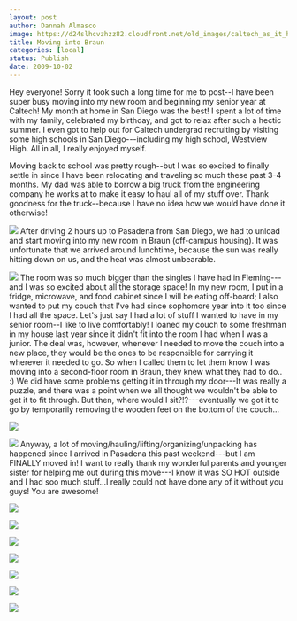 ```yaml
---
layout: post
author: Dannah Almasco
image: https://d24slhcvzhzz82.cloudfront.net/old_images/caltech_as_it_happens/6a0105349b8251970b0120a6086d55970c.jpg
title: Moving into Braun
categories: [local]
status: Publish
date: 2009-10-02
---
```


Hey everyone!
Sorry it took such a long time for me to post--I have been super busy moving into my new room and beginning my senior year at Caltech!
My month at home in San Diego was the best! I spent a lot of time with my family, celebrated my birthday, and got to relax after such a hectic summer. I even got to help out for Caltech undergrad recruiting by visiting some high schools in San Diego---including my high school, Westview High. All in all, I really enjoyed myself.

Moving back to school was pretty rough--but I was so excited to finally settle in since I have been relocating and traveling so much these past 3-4 months. My dad was able to borrow a big truck from the engineering company he works at to make it easy to haul all of my stuff over. Thank goodness for the truck--because I have no idea how we would have done it otherwise!


![](https://d24slhcvzhzz82.cloudfront.net/old_images/caltech_as_it_happens/6a0105349b8251970b0120a6086d80970c.jpg)
 After driving 2 hours up to Pasadena from San Diego, we had to unload and start moving into my new room in Braun (off-campus housing). It was unfortunate that we arrived around lunchtime, because the sun was really hitting down on us, and the heat was almost unbearable.


![](https://d24slhcvzhzz82.cloudfront.net/old_images/caltech_as_it_happens/6a0105349b8251970b0120a5b1906b970b.jpg)
 The room was so much bigger than the singles I have had in Fleming---and I was so excited about all the storage space! In my new room, I put in a fridge, microwave, and food cabinet since I will be eating off-board; I also wanted to put my couch that I've had since sophomore year into it too since I had all the space. Let's just say I had a lot of stuff I wanted to have in my senior room--I like to live comfortably!
I loaned my couch to some freshman in my house last year since it didn't fit into the room I had when I was a junior. The deal was, however, whenever I needed to move the couch into a new place, they would be the ones to be responsible for carrying it wherever it needed to go. So when I called them to let them know I was moving into a second-floor room in Braun, they knew what they had to do.. :) We did have some problems getting it in through my door---It was really a puzzle, and there was a point when we all thought we wouldn't be able to get it to fit through. But then, where would I sit?!?---eventually we got it to go by temporarily removing the wooden feet on the bottom of the couch...


![](https://d24slhcvzhzz82.cloudfront.net/old_images/caltech_as_it_happens/6a0105349b8251970b0120a6087537970c.jpg)

![](https://d24slhcvzhzz82.cloudfront.net/old_images/caltech_as_it_happens/6a0105349b8251970b0120a5b1962e970b.jpg)
 Anyway, a lot of moving/hauling/lifting/organizing/unpacking has happened since I arrived in Pasadena this past weekend---but I am FINALLY moved in! I want to really thank my wonderful parents and younger sister for helping me out during this move---I know it was SO HOT outside and I had soo much stuff...I really could not have done any of it without you guys! You are awesome!

![](https://d24slhcvzhzz82.cloudfront.net/old_images/caltech_as_it_happens/6a0105349b8251970b0120a6087eac970c.jpg)


![](https://d24slhcvzhzz82.cloudfront.net/old_images/caltech_as_it_happens/6a0105349b8251970b0120a5b1a1e6970b.jpg)

![](https://d24slhcvzhzz82.cloudfront.net/old_images/caltech_as_it_happens/6a0105349b8251970b0120a5b1a24a970b.jpg)

![](https://d24slhcvzhzz82.cloudfront.net/old_images/6a0105349b8251970b0120a6087f5b970c.jpg)

![](https://d24slhcvzhzz82.cloudfront.net/old_images/6a0105349b8251970b0120a6087f8c970c.jpg)

![](https://d24slhcvzhzz82.cloudfront.net/old_images/caltech_as_it_happens/6a0105349b8251970b0120a6087fcf970c.jpg)

![](https://d24slhcvzhzz82.cloudfront.net/old_images/caltech_as_it_happens/6a0105349b8251970b0120a5b1a2e3970b.jpg)
